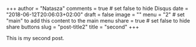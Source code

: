 +++
author = "Natasza"
comments = true # set false to hide Disqus
date = "2018-06-12T20:06:03+02:00"
draft = false
image = ""
menu = "2"		# set "main" to add this content to the main menu
share = true # set false to hide share buttons
slug = "post-title2"
title = "second"
+++

This is my second post.
